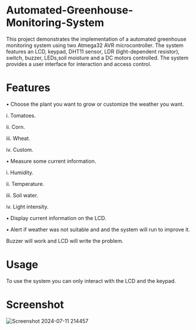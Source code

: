 # Automated-Greenhouse-Monitoring-System
This project ‏demonstrates‏ the implementation of a automated greenhouse monitoring system using two Atmega32 AVR microcontroller. The system features an LCD, keypad, DHT11 sensor, LDR (light-dependent resistor), switch, buzzer, LEDs,soil moisture and a DC motors controlled. The system provides a user interface for interaction and access control.

# Features
• Choose the plant you want to grow or customize the weather you want.
   
   i. Tomatoes.
   
  ii. Corn.
   
 iii. Wheat.
  
  iv. Custom.

• Measure some current information.
   
   i. Humidity.
   
  ii. Temperature.
  
 iii. Soil water.
  
  iv. Light intensity.

• Display current information on the LCD.

• Alert if weather was not suitable and and the system will run to improve it.
  
   Buzzer will work and LCD will write the problem.

# Usage
   
   To use the system you can only interact with the LCD and the keypad.

# Screenshot
![Screenshot 2024-07-11 214457](https://github.com/user-attachments/assets/44612794-23de-4c75-96b1-3a0c8fd4e97e)
